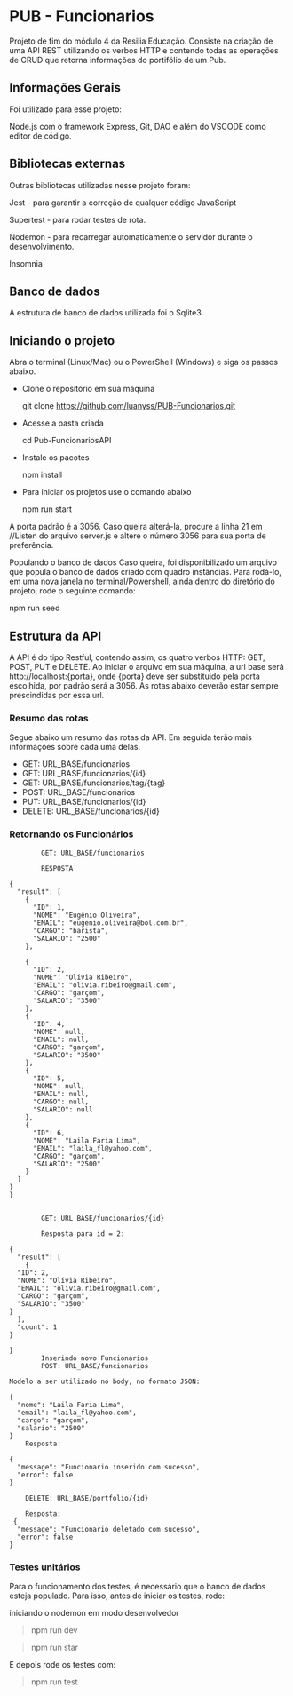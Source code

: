 # PUB - Funcionarios

Projeto de fim do módulo 4 da Resilia Educação. Consiste na criação de uma API REST utilizando os verbos HTTP e contendo todas as operações de CRUD que retorna informações do portifólio de um Pub.

<h2>Informações Gerais</h2>

Foi utilizado para esse projeto:

Node.js com o framework Express, Git, DAO e além do VSCODE como editor de código. 

<h2>Bibliotecas externas</h2>

Outras bibliotecas utilizadas nesse projeto foram:

Jest - para garantir a correção de qualquer código JavaScript

Supertest - para rodar testes de rota.

Nodemon - para recarregar automaticamente o servidor durante o desenvolvimento.

Insomnia
<h2>Banco de dados</h2>
A estrutura de banco de dados utilizada foi o Sqlite3.

<h2>Iniciando o projeto</h2>
Abra o terminal (Linux/Mac) ou o PowerShell (Windows) e siga os passos abaixo.


* Clone o repositório em sua máquina

  git clone https://github.com/luanyss/PUB-Funcionarios.git

* Acesse a pasta criada

  cd Pub-FuncionariosAPI

* Instale os pacotes

  npm install

* Para iniciar os projetos use o comando abaixo

  npm run start

A porta padrão é a 3056. Caso queira alterá-la, procure a linha 21 em //Listen do arquivo server.js e altere o número 3056 para sua porta de preferência.

Populando o banco de dados
Caso queira, foi disponibilizado um arquivo que popula o banco de dados criado com quadro instâncias. Para rodá-lo, em uma nova janela no terminal/Powershell, ainda dentro do diretório do projeto, rode o seguinte comando:

npm run seed

<h2>Estrutura da API</h2>
A API é do tipo Restful, contendo assim, os quatro verbos HTTP: GET, POST, PUT e DELETE. Ao iniciar o arquivo em sua máquina, a url base será http://localhost:{porta}, onde {porta} deve ser substituido pela porta escolhida, por padrão será a 3056. As rotas abaixo deverão estar sempre prescindidas por essa url.

<h3>Resumo das rotas</h3>
Segue abaixo um resumo das rotas da API. Em seguida terão mais informações sobre cada uma delas.

* GET: URL_BASE/funcionarios
* GET: URL_BASE/funcionarios/{id}
* GET: URL_BASE/funcionarios/tag/{tag}
* POST: URL_BASE/funcionarios
* PUT: URL_BASE/funcionarios/{id}
* DELETE: URL_BASE/funcionarios/{id}

<h3>Retornando os Funcionários</h3>

```
        GET: URL_BASE/funcionarios

        RESPOSTA

{
  "result": [
    { 
      "ID": 1,
      "NOME": "Eugênio Oliveira",
      "EMAIL": "eugenio.oliveira@bol.com.br",
      "CARGO": "barista",
      "SALARIO": "2500"
    },

    {
      "ID": 2,
      "NOME": "Olívia Ribeiro",
      "EMAIL": "olivia.ribeiro@gmail.com",
      "CARGO": "garçom",
      "SALARIO": "3500"
    },
    {
      "ID": 4,
      "NOME": null,
      "EMAIL": null,
      "CARGO": "garçom",
      "SALARIO": "3500"
    },
    {
      "ID": 5,
      "NOME": null,
      "EMAIL": null,
      "CARGO": null,
      "SALARIO": null
    },
    {
      "ID": 6,
      "NOME": "Laila Faria Lima",
      "EMAIL": "laila_fl@yahoo.com",
      "CARGO": "garçom",
      "SALARIO": "2500"
    }
  ]
} 
} 


        GET: URL_BASE/funcionarios/{id}

        Resposta para id = 2:

{
  "result": [
    {
  "ID": 2,
  "NOME": "Olívia Ribeiro",
  "EMAIL": "olivia.ribeiro@gmail.com",
  "CARGO": "garçom",
  "SALARIO": "3500"
}
  ],
  "count": 1
}
        
}
        Inserindo novo Funcionarios
        POST: URL_BASE/funcionarios

Modelo a ser utilizado no body, no formato JSON:

{
  "nome": "Laila Faria Lima",
  "email": "laila_fl@yahoo.com",
  "cargo": "garçom",
  "salario": "2500"
}
    Resposta:

{
  "message": "Funcionario inserido com sucesso",
  "error": false
}

    DELETE: URL_BASE/portfolio/{id} 

    Resposta: 
 {
  "message": "Funcionario deletado com sucesso",
  "error": false
}
```

<h3>Testes unitários</h3>

Para o funcionamento dos testes, é necessário que o banco de dados esteja populado. Para isso, antes de iniciar os testes, rode:

iniciando o nodemon em modo desenvolvedor
<blockquote>npm run dev</blockquote>


<blockquote>npm run star</blockquote>

E depois rode os testes com:

<blockquote>npm run test</blockquote>
